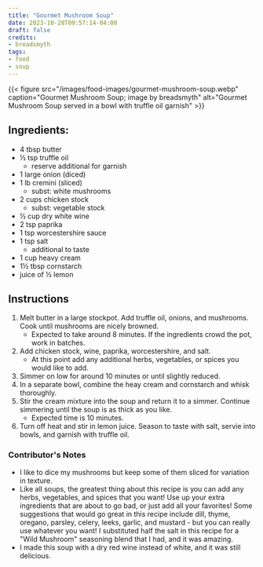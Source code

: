 ```yaml
---
title: "Gourmet Mushroom Soup"
date: 2023-10-28T09:57:14-04:00
draft: false
credits:
- breadsmyth
tags:
- food
- soup
---
```


{{< figure src="/images/food-images/gourmet-mushroom-soup.webp" caption="Gourmet Mushroom Soup; image by breadsmyth" alt="Gourmet Mushroom Soup served in a bowl with truffle oil garnish" >}}

## Ingredients:
- 4 tbsp butter
- &frac12; tsp truffle oil
    - reserve additional for garnish
- 1 large onion (diced)
- 1 lb cremini (sliced)
    - subst: white mushrooms
- 2 cups chicken stock
    - subst: vegetable stock
- &frac12; cup dry white wine
- 2 tsp paprika
- 1 tsp worcestershire sauce
- 1 tsp salt
    - additional to taste
- 1 cup heavy cream
- 1&frac12; tbsp cornstarch
- juice of &frac12; lemon

## Instructions
1. Melt butter in a large stockpot. Add truffle oil, onions, and mushrooms. Cook until mushrooms are nicely browned.
    - Expected to take around 8 minutes. If the ingredients crowd the pot, work in batches.
1. Add chicken stock, wine, paprika, worcestershire, and salt.
    - At this point add any additional herbs, vegetables, or spices you would like to add.
1. Simmer on low for around 10 minutes or until slightly reduced.
1. In a separate bowl, combine the heay cream and cornstarch and whisk thoroughly.
1. Stir the cream mixture into the soup and return it to a simmer. Continue simmering until the soup is as thick as you like.
    - Expected time is 10 minutes.
1. Turn off heat and stir in lemon juice. Season to taste with salt, servie into bowls, and garnish with truffle oil.

### Contributor's Notes
- I like to dice my mushrooms but keep some of them sliced for variation in texture.
- Like all soups, the greatest thing about this recipe is you can add any herbs, vegetables, and spices that you want! Use up your extra ingredients that are about to go bad, or just add all your favorites! Some suggestions that would go great in this recipe include dill, thyme, oregano, parsley, celery, leeks, garlic, and mustard - but you can really use whatever you want! I substituted half the salt in this recipe for a "Wild Mushroom" seasoning blend that I had, and it was amazing.
- I made this soup with a dry red wine instead of white, and it was still delicious.
